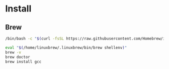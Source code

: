 # Install
## Brew
```sh
/bin/bash -c "$(curl -fsSL https://raw.githubusercontent.com/Homebrew/install/HEAD/install.sh)"
```
```sh
eval "$(/home/linuxbrew/.linuxbrew/bin/brew shellenv)"
brew -v
brew doctor 
brew install gcc
```
